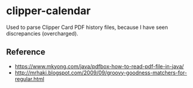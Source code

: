 # clipper-calendar

Used to parse Clipper Card PDF history files, because I have seen discrepancies (overcharged).

## Reference

* https://www.mkyong.com/java/pdfbox-how-to-read-pdf-file-in-java/
* http://mrhaki.blogspot.com/2009/09/groovy-goodness-matchers-for-regular.html

